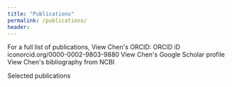 ```yaml
---
title: "Publications"
permalink: /publications/
header:
---
```


For a full list of publications,
View Chen's ORCID:  ORCID iD iconorcid.org/0000-0002-9803-9880
View Chen's Google Scholar profile
View Chen's bibliography from NCBI

Selected publications

